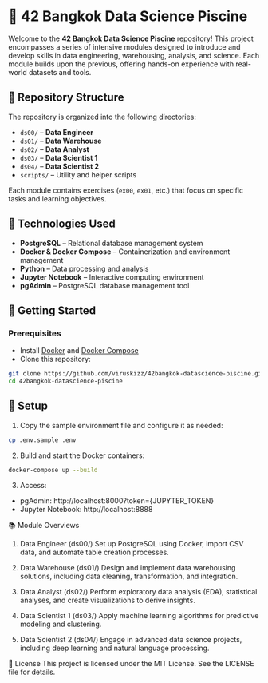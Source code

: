 # 🧠 42 Bangkok Data Science Piscine

Welcome to the **42 Bangkok Data Science Piscine** repository! This project encompasses a series of intensive modules designed to introduce and develop skills in data engineering, warehousing, analysis, and science. Each module builds upon the previous, offering hands-on experience with real-world datasets and tools.

## 📁 Repository Structure

The repository is organized into the following directories:

- `ds00/` – **Data Engineer**
- `ds01/` – **Data Warehouse**
- `ds02/` – **Data Analyst**
- `ds03/` – **Data Scientist 1**
- `ds04/` – **Data Scientist 2**
- `scripts/` – Utility and helper scripts

Each module contains exercises (`ex00`, `ex01`, etc.) that focus on specific tasks and learning objectives.

## 🧰 Technologies Used

- **PostgreSQL** – Relational database management system
- **Docker & Docker Compose** – Containerization and environment management
- **Python** – Data processing and analysis
- **Jupyter Notebook** – Interactive computing environment
- **pgAdmin** – PostgreSQL database management tool

## 🚀 Getting Started

### Prerequisites

- Install [Docker](https://www.docker.com/get-started) and [Docker Compose](https://docs.docker.com/compose/install/)
- Clone this repository:

```bash
git clone https://github.com/viruskizz/42bangkok-datascience-piscine.git
cd 42bangkok-datascience-piscine
```

## 🚀 Setup

1. Copy the sample environment file and configure it as needed:

```bash
cp .env.sample .env
```

2. Build and start the Docker containers:
```bash
docker-compose up --build
```

3. Access:
- pgAdmin: http://localhost:8000?token={JUPYTER_TOKEN}
- Jupyter Notebook: http://localhost:8888

📚 Module Overviews
1. Data Engineer (ds00/)
Set up PostgreSQL using Docker, import CSV data, and automate table creation processes.

2. Data Warehouse (ds01/)
Design and implement data warehousing solutions, including data cleaning, transformation, and integration.

3. Data Analyst (ds02/)
Perform exploratory data analysis (EDA), statistical analyses, and create visualizations to derive insights.

4. Data Scientist 1 (ds03/)
Apply machine learning algorithms for predictive modeling and clustering.

5. Data Scientist 2 (ds04/)
Engage in advanced data science projects, including deep learning and natural language processing.

📝 License
This project is licensed under the MIT License. See the LICENSE file for details.